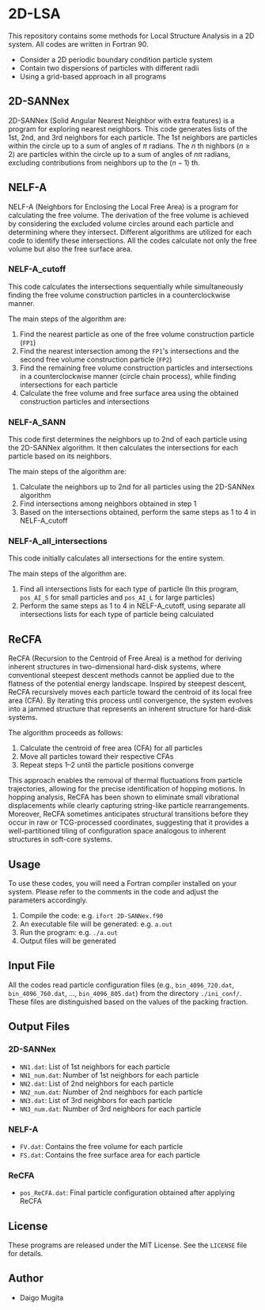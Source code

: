 # 2D-LSA

This repository contains some methods for Local Structure Analysis in a 2D system. All codes are written in Fortran 90.

- Consider a 2D periodic boundary condition particle system
- Contain two dispersions of particles with different radii
- Using a grid-based approach in all programs

## 2D-SANNex

2D-SANNex (Solid Angular Nearest Neighbor with extra features) is a program for exploring nearest neighbors. This code generates lists of the 1st, 2nd, and 3rd neighbors for each particle. The 1st neighbors are particles within the circle up to a sum of angles of $\pi$ radians. The $n$ th nighbors ($n \geq 2$) are particles within the circle up to a sum of angles of $nπ$ radians, excluding contributions from neighbors up to the $(n-1)$ th. 

## NELF-A
NELF-A (Neighbors for Enclosing the Local Free Area) is a program for calculating the free volume. The derivation of the free volume is achieved by considering the excluded volume circles around each particle and determining where they intersect. Different algorithms are utilized for each code to identify these intersections. All the codes calculate not only the free volume but also the free surface area.

### NELF-A_cutoff
This code calculates the intersections sequentially while simultaneously finding the free volume construction particles in a counterclockwise manner.

The main steps of the algorithm are:
1. Find the nearest particle as one of the free volume construction particle (`FP1`)
2. Find the nearest intersection among the `FP1`'s intersections and the second free volume construction particle (`FP2`)
3. Find the remaining free volume construction particles and intersections in a counterclockwise manner (circle chain process), while finding intersections for each particle
4. Calculate the free volume and free surface area using the obtained construction particles and intersections

### NELF-A_SANN
This code first determines the neighbors up to 2nd of each particle using the 2D-SANNex algorithm. It then calculates the intersections for each particle based on its neighbors.

The main steps of the algorithm are:
1. Calculate the neighbors up to 2nd for all particles using the 2D-SANNex algorithm
2. Find intersections among neighbors obtained in step 1
3. Based on the intersections obtained, perform the same steps as 1 to 4 in NELF-A_cutoff

### NELF-A_all_intersections
This code initially calculates all intersections for the entire system.

The main steps of the algorithm are:
1. Find all intersections lists for each type of particle (In this program, `pos_AI_S` for small particles and `pos_AI_L` for large particles)
2. Perform the same steps as 1 to 4 in NELF-A_cutoff, using separate all intersections lists for each type of particle being calculated

## ReCFA

ReCFA (Recursion to the Centroid of Free Area) is a method for deriving inherent structures in two-dimensional hard-disk systems, where conventional steepest descent methods cannot be applied due to the flatness of the potential energy landscape. Inspired by steepest descent, ReCFA recursively moves each particle toward the centroid of its local free area (CFA). By iterating this process until convergence, the system evolves into a jammed structure that represents an inherent structure for hard-disk systems.

The algorithm proceeds as follows:
1. Calculate the centroid of free area (CFA) for all particles  
2. Move all particles toward their respective CFAs  
3. Repeat steps 1–2 until the particle positions converge

This approach enables the removal of thermal fluctuations from particle trajectories, allowing for the precise identification of hopping motions. In hopping analysis, ReCFA has been shown to eliminate small vibrational displacements while clearly capturing string-like particle rearrangements. Moreover, ReCFA sometimes anticipates structural transitions before they occur in raw or TCG-processed coordinates, suggesting that it provides a well-partitioned tiling of configuration space analogous to inherent structures in soft-core systems.

## Usage

To use these codes, you will need a Fortran compiler installed on your system. Please refer to the comments in the code and adjust the parameters accordingly.

1. Compile the code: e.g. `ifort 2D-SANNex.f90`
2. An executable file will be generated: e.g. `a.out`
3. Run the program: e.g. `./a.out`
4. Output files will be generated

## Input File

All the codes read particle configuration files (e.g., `bin_4096_720.dat`, `bin_4096_760.dat`, …, `bin_4096_805.dat`) from the directory `./ini_conf/`. These files are distinguished based on the values of the packing fraction.

## Output Files

### 2D-SANNex

- `NN1.dat`: List of 1st neighbors for each particle
- `NN1_num.dat`: Number of 1st neighbors for each particle
- `NN2.dat`: List of 2nd neighbors for each particle
- `NN2_num.dat`: Number of 2nd neighbors for each particle
- `NN3.dat`: List of 3rd neighbors for each particle
- `NN3_num.dat`: Number of 3rd neighbors for each particle

### NELF-A

- `FV.dat`: Contains the free volume for each particle
- `FS.dat`: Contains the free surface area for each particle

### ReCFA

- `pos_ReCFA.dat`: Final particle configuration obtained after applying ReCFA

## License

These programs are released under the MIT License. See the `LICENSE` file for details.

## Author

- Daigo Mugita
